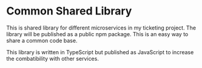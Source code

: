 # Common Shared Library

This is shared library for different microservices in my ticketing project.
The library will be published as a public npm package. This is an easy way to share a common code base.

This library is written in TypeScript but published as JavaScript to increase the combatibility with other services.
